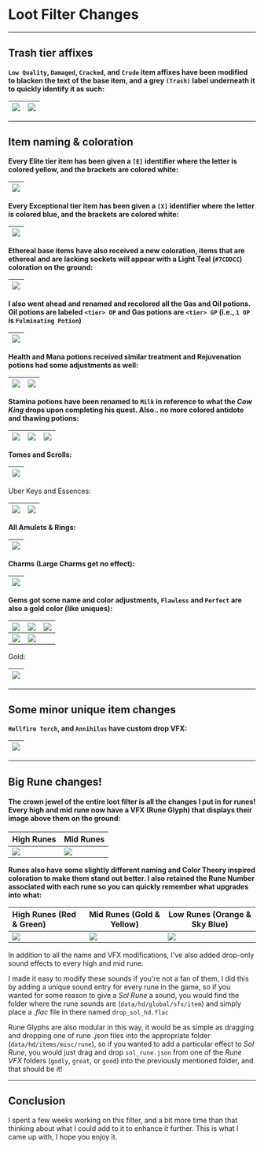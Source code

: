 # Loot Filter Changes

---
## Trash tier affixes

**`Low Quality`, `Damaged`, `Cracked`, and `Crude` item affixes have been modified to blacken the text of the base item, and a grey `(Trash)` label underneath it to quickly identify it as such:**

| ![](images/lowqualityhighlight.png) | ![](images/lowquality.png) |
| :---------------------------------- | :------------------------- |

---
## Item naming & coloration

**Every Elite tier item has been given a `[E]` identifier where the letter is colored yellow, and the brackets are colored white:**

| ![](images/elite.png) |
| :-------------------- |

**Every Exceptional tier item has been given a `[X]` identifier where the letter is colored blue, and the brackets are colored white:**


| ![](images/exceptional.png) |
| :-------------------------- |

**Ethereal base items have also received a new coloration, items that are ethereal and are lacking sockets will appear with a Light Teal (`#7CDDCC`) coloration on the ground:**

| ![](images/ethereal.png) |
| :----------------------- |

**I also went ahead and renamed and recolored all the Gas and Oil potions. Oil potions are labeled `<tier> OP` and Gas potions are `<tier> GP` (i.e., `1 OP` is `Fulminating Potion`)**

| ![](images/oilgas.png) |
| :--------------------- |

**Health and Mana potions received similar treatment and Rejuvenation potions had some adjustments as well:**

| ![](images/hpmp.png) | ![](images/rejuvs.png) |
| :------------------- | ---------------------- |

**Stamina potions have been renamed to `Milk` in reference to what the *Cow King* drops upon completing his quest. Also.. no more colored antidote and thawing potions:**

| ![](images/stammilk.png) | ![](images/antidote.png) | ![](images/thawing.png) |
| :----------------------- | :----------------------- | :---------------------- |
  
**Tomes and Scrolls:**

| ![](images/scrollstomes.png) |
| :--------------------------- |

Uber Keys and Essences:

| ![](images/uberkeysground.png) | ![](images/essences.png) |
| :----------------------------- | ------------------------ |

**All Amulets & Rings:**

| ![](images/jewelry.png) |
| :---------------------- |

**Charms (Large Charms get no effect):**

| ![](images/charms.png) |
| :--------------------- |

**Gems got some name and color adjustments, `Flawless` and `Perfect` are also a gold color (like uniques):**

| ![](images/perfectgems.png) | ![](images/flawlessgems.png) | ![](images/normgems.png) |
| :-------------------------- | :--------------------------- | ------------------------ |
| ![](images/flawedgems.png)  | ![](images/chippedgems.png)  |                          |


Gold:

| ![](images/gold.png) |
| :------------------- |

---
## Some minor unique item changes

**`Hellfire Torch`, and `Annihilus` have custom drop VFX:**

| ![](images/torchanni.png) |
| :------------------------ |


---

## Big Rune changes!

#### The crown jewel of the entire loot filter is all the changes I put in for runes! Every high and mid rune now have a VFX (Rune Glyph) that displays their image above them on the ground:

| High Runes                     | Mid Runes                     |
| :----------------------------- | ----------------------------- |
| ![](images/highruneglyphs.png) | ![](images/midruneglyphs.png) |



**Runes also have some slightly different naming and Color Theory inspired coloration to make them stand out better. I also retained the Rune Number associated with each rune so you can quickly remember what upgrades into what:**

| High Runes (Red & Green)  | Mid Runes (Gold & Yellow) | Low Runes (Orange & Sky Blue) |
| :------------------------ | ------------------------- | ----------------------------- |
| ![](images/highrunes.png) | ![](images/midrunes.png)  | ![](images/lowrunes.png)      |


In addition to all the name and VFX modifications, I've also added drop-only sound effects to every high and mid rune.

I made it easy to modify these sounds if you're not a fan of them, I did this by adding a unique sound entry for every rune in the game, so if you wanted for some reason to give a *Sol Rune* a sound, you would find the folder where the rune sounds are (`data/hd/global/sfx/item`) and simply place a *.flac* file in there named `drop_sol_hd.flac`

Rune Glyphs are also modular in this way, it would be as simple as dragging and dropping one of rune *.json* files into the appropriate folder (`data/hd/items/misc/rune`), so if you wanted to add a particular effect to *Sol Rune*, you would just drag and drop `sol_rune.json` from one of the *Rune VFX* folders (`godly`, `great`, or `good`) into the previously mentioned folder, and that should be it!

---

## Conclusion

I spent a few weeks working on this filter, and a bit more time than that thinking about what I could add to it to enhance it further. This is what I came up with, I hope you enjoy it.
